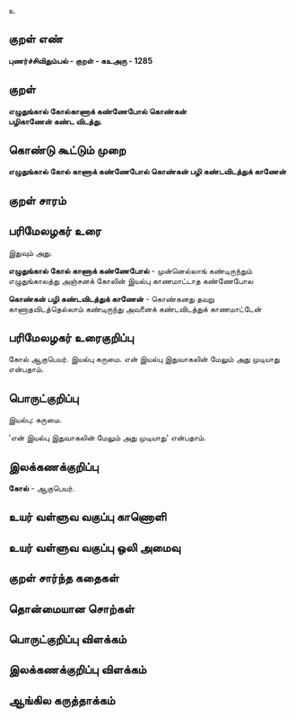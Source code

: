 உ

## குறள் எண் 

**புணர்ச்சிவிதும்பல் - குறள் - கஉஅரு - 1285**

## குறள் 

**எழுதுங்கால் கோல்காணாக் கண்ணேபோல் கொண்கன்  
பழிகாணேன் கண்ட விடத்து.**

## கொண்டு கூட்டும் முறை

**எழுதுங்கால் கோல் காணாக் கண்ணேபோல் கொண்கன் பழி கண்டவிடத்துக் காணேன்**

## குறள் சாரம் 


## பரிமேலழகர் உரை

இதுவும் அது. 

**எழுதுங்கால் கோல் காணாக் கண்ணேபோல்** - முன்னெல்லாங் கண்டிருந்தும் எழுதுங்காலத்து அஞ்சனக் கோலின் இயல்பு காணமாட்டாத கண்ணேபோல 

**கொண்கன் பழி கண்டவிடத்துக் காணேன்** - கொண்கனது தவறு காணாதவிடத்தெல்லாம் கண்டிருந்து அவனைக் கண்டவிடத்துக் காணமாட்டேன்

## பரிமேலழகர் உரைகுறிப்பு   

கோல் ஆகுபெயர். இயல்பு கருமை. என் இயல்பு இதுவாகலின் மேலும் அது முடியாது என்பதாம்.

## பொருட்குறிப்பு 

இயல்பு: கருமை. 

'என் இயல்பு இதுவாகலின் மேலும் அது முடியாது' என்பதாம்.

## இலக்கணக்குறிப்பு  

**கோல்** - ஆகுபெயர்.

## உயர் வள்ளுவ வகுப்பு காணொளி


## உயர் வள்ளுவ வகுப்பு ஒலி அமைவு 

 
## குறள் சார்ந்த கதைகள் 


## தொன்மையான சொற்கள்


## பொருட்குறிப்பு விளக்கம்


## இலக்கணக்குறிப்பு விளக்கம்


## ஆங்கில கருத்தாக்கம் 


